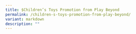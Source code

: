 ```yaml
---
title: $Children’s Toys Promotion from Play Beyond
permalink: /children-s-toys-promotion-from-play-beyond/
variant: markdown
description: ""
---
```


